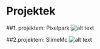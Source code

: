 # Projektek
##1. projektem: Pixelpark
![alt text](https://i.imgur.com/bvT55pg.png)

##2.projektem: SlimeMc
![alt text](https://i.imgur.com/z2cRDYN.png)
